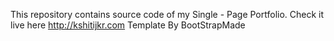 
This repository contains source code of my Single - Page Portfolio.
Check it live here http://kshitijkr.com
Template By BootStrapMade


